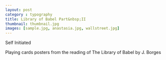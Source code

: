 ```yaml
---
layout: post
category : typography
title: Library of Babel Part&nbsp;II
thumbnail: thumbnail.jpg
images: [sample.jpg, anastasia.jpg, wallstreet.jpg]
---
```

Self Initiated


Playing cards posters from the reading of The Library of Babel by J. Borges
